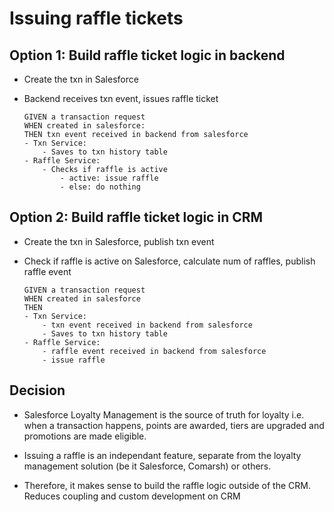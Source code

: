 # Issuing raffle tickets 

## Option 1: Build raffle ticket logic in backend
- Create the txn in Salesforce
- Backend receives txn event, issues raffle ticket

	```
	GIVEN a transaction request
	WHEN created in salesforce:
	THEN txn event received in backend from salesforce
	- Txn Service: 
		- Saves to txn history table
	- Raffle Service: 
		- Checks if raffle is active
			- active: issue raffle
			- else: do nothing
	```

## Option 2: Build raffle ticket logic in CRM
- Create the txn in Salesforce, publish txn event
- Check if raffle is active on Salesforce, calculate num of raffles, publish raffle event

	```
	GIVEN a transaction request
	WHEN created in salesforce
	THEN 
	- Txn Service: 
		- txn event received in backend from salesforce
		- Saves to txn history table
	- Raffle Service: 
		- raffle event received in backend from salesforce
		- issue raffle
	```

## Decision

- Salesforce Loyalty Management is the source of truth for loyalty i.e. when a transaction happens, points are awarded, tiers are upgraded and promotions are made eligible.

- Issuing a raffle is an independant feature, separate from the loyalty management solution (be it Salesforce, Comarsh) or others.

- Therefore, it makes sense to build the raffle logic outside of the CRM. Reduces coupling and custom development on CRM